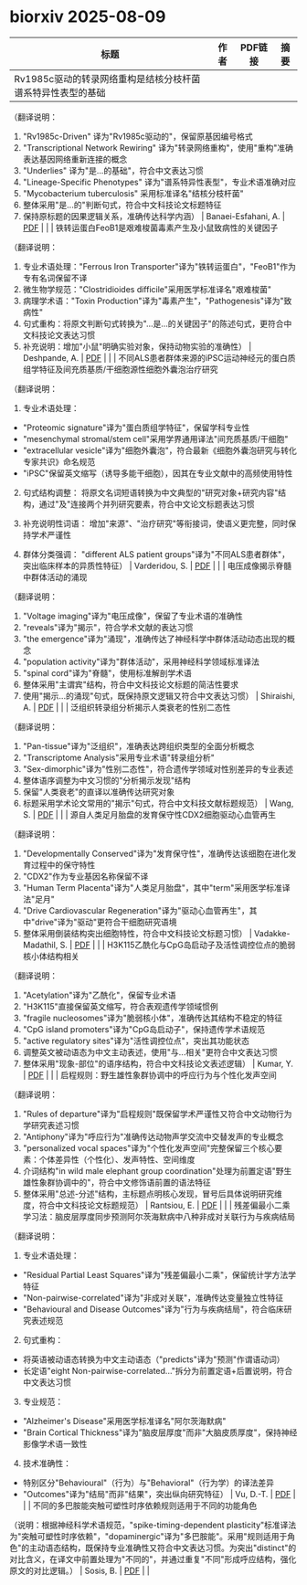 # biorxiv 2025-08-09

| 标题 | 作者 | PDF链接 |  摘要 |
|------|------|--------|------|
| Rv1985c驱动的转录网络重构是结核分枝杆菌谱系特异性表型的基础

（翻译说明：
1. "Rv1985c-Driven" 译为"Rv1985c驱动的"，保留原基因编号格式
2. "Transcriptional Network Rewiring" 译为"转录网络重构"，使用"重构"准确表达基因网络重新连接的概念
3. "Underlies" 译为"是...的基础"，符合中文表达习惯
4. "Lineage-Specific Phenotypes" 译为"谱系特异性表型"，专业术语准确对应
5. "Mycobacterium tuberculosis" 采用标准译名"结核分枝杆菌"
6. 整体采用"是...的"判断句式，符合中文科技论文标题特征
7. 保持原标题的因果逻辑关系，准确传达科学内涵） | Banaei-Esfahani, A. | [PDF](https://doi.org/10.1101/2020.02.14.943365) |  |
| 铁转运蛋白FeoB1是艰难梭菌毒素产生及小鼠致病性的关键因子

（翻译说明：
1. 专业术语处理："Ferrous Iron Transporter"译为"铁转运蛋白"，"FeoB1"作为专有名词保留不译
2. 微生物学规范："Clostridioides difficile"采用医学标准译名"艰难梭菌"
3. 病理学术语："Toxin Production"译为"毒素产生"，"Pathogenesis"译为"致病性"
4. 句式重构：将原文判断句式转换为"...是...的关键因子"的陈述句式，更符合中文科技论文表达习惯
5. 补充说明：增加"小鼠"明确实验对象，保持动物实验的准确性） | Deshpande, A. | [PDF](https://doi.org/10.1101/2022.03.03.482942) |  |
| 不同ALS患者群体来源的iPSC运动神经元的蛋白质组学特征及间充质基质/干细胞源性细胞外囊泡治疗研究

（翻译说明：
1. 专业术语处理：
- "Proteomic signature"译为"蛋白质组学特征"，保留学科专业性
- "mesenchymal stromal/stem cell"采用学界通用译法"间充质基质/干细胞"
- "extracellular vesicle"译为"细胞外囊泡"，符合最新《细胞外囊泡研究与转化专家共识》命名规范
- "iPSC"保留英文缩写（诱导多能干细胞），因其在专业文献中的高频使用特性

2. 句式结构调整：
将原文名词短语转换为中文典型的"研究对象+研究内容"结构，通过"及"连接两个并列研究要素，符合中文论文标题表达习惯

3. 补充说明性词语：
增加"来源"、"治疗研究"等衔接词，使语义更完整，同时保持学术严谨性

4. 群体分类强调：
"different ALS patient groups"译为"不同ALS患者群体"，突出临床样本的异质性特征） | Varderidou, S. | [PDF](https://doi.org/10.1101/2022.07.05.498816) |  |
| 电压成像揭示脊髓中群体活动的涌现

（翻译说明：
1. "Voltage imaging"译为"电压成像"，保留了专业术语的准确性
2. "reveals"译为"揭示"，符合学术文献的表达习惯
3. "the emergence"译为"涌现"，准确传达了神经科学中群体活动动态出现的概念
4. "population activity"译为"群体活动"，采用神经科学领域标准译法
5. "spinal cord"译为"脊髓"，使用标准解剖学术语
6. 整体采用"主谓宾"结构，符合中文科技论文标题的简洁性要求
7. 使用"揭示...的涌现"句式，既保持原文逻辑又符合中文表达习惯） | Shiraishi, A. | [PDF](https://doi.org/10.1101/2023.05.25.540669) |  |
| 泛组织转录组分析揭示人类衰老的性别二态性

（翻译说明：
1. "Pan-tissue"译为"泛组织"，准确表达跨组织类型的全面分析概念
2. "Transcriptome Analysis"采用专业术语"转录组分析"
3. "Sex-dimorphic"译为"性别二态性"，符合遗传学领域对性别差异的专业表述
4. 整体语序调整为中文习惯的"分析揭示发现"结构
5. 保留"人类衰老"的直译以准确传达研究对象
6. 标题采用学术论文常用的"揭示"句式，符合中文科技文献标题规范） | Wang, S. | [PDF](https://doi.org/10.1101/2023.05.26.542373) |  |
| 源自人类足月胎盘的发育保守性CDX2细胞驱动心血管再生

（翻译说明：
1. "Developmentally Conserved"译为"发育保守性"，准确传达该细胞在进化发育过程中的保守特性
2. "CDX2"作为专业基因名称保留不译
3. "Human Term Placenta"译为"人类足月胎盘"，其中"term"采用医学标准译法"足月"
4. "Drive Cardiovascular Regeneration"译为"驱动心血管再生"，其中"drive"译为"驱动"更符合干细胞研究语境
5. 整体采用倒装结构突出细胞特性，符合中文科技论文标题习惯） | Vadakke-Madathil, S. | [PDF](https://doi.org/10.1101/2023.08.02.551028) |  |
| H3K115乙酰化与CpG岛启动子及活性调控位点的脆弱核小体结构相关

（翻译说明：
1. "Acetylation"译为"乙酰化"，保留专业术语
2. "H3K115"直接保留英文缩写，符合表观遗传学领域惯例
3. "fragile nucleosomes"译为"脆弱核小体"，准确传达其结构不稳定的特征
4. "CpG island promoters"译为"CpG岛启动子"，保持遗传学术语规范
5. "active regulatory sites"译为"活性调控位点"，突出其功能状态
6. 调整英文被动语态为中文主动表述，使用"与...相关"更符合中文表达习惯
7. 整体采用"现象-部位"的语序结构，符合中文科技论文表述逻辑） | Kumar, Y. | [PDF](https://doi.org/10.1101/2023.11.10.566531) |  |
| 启程规则：野生雄性象群协调中的呼应行为与个性化发声空间

（翻译说明：
1. "Rules of departure"译为"启程规则"既保留学术严谨性又符合中文动物行为学研究表述习惯
2. "Antiphony"译为"呼应行为"准确传达动物声学交流中交替发声的专业概念
3. "personalized vocal spaces"译为"个性化发声空间"完整保留三个核心要素：个体差异性（个性化）、发声特性、空间维度
4. 介词结构"in wild male elephant group coordination"处理为前置定语"野生雄性象群协调中的"，符合中文修饰语前置的语法特征
5. 整体采用"总述-分述"结构，主标题点明核心发现，冒号后具体说明研究维度，符合中文科技论文标题规范） | Rantsiou, E. | [PDF](https://doi.org/10.1101/2024.02.07.579388) |  |
| 残差偏最小二乘学习法：脑皮层厚度同步预测阿尔茨海默病中八种非成对关联行为与疾病结局

（翻译说明：
1. 专业术语处理：
- "Residual Partial Least Squares"译为"残差偏最小二乘"，保留统计学方法学特征
- "Non-pairwise-correlated"译为"非成对关联"，准确传达变量独立性特征
- "Behavioural and Disease Outcomes"译为"行为与疾病结局"，符合临床研究表述规范

2. 句式重构：
- 将英语被动语态转换为中文主动语态（"predicts"译为"预测"作谓语动词）
- 长定语"eight Non-pairwise-correlated..."拆分为前置定语+后置说明，符合中文表达习惯

3. 专业规范：
- "Alzheimer's Disease"采用医学标准译名"阿尔茨海默病"
- "Brain Cortical Thickness"译为"脑皮层厚度"而非"大脑皮质厚度"，保持神经影像学术语一致性

4. 技术准确性：
- 特别区分"Behavioural"（行为）与"Behavioral"（行为学）的译法差异
- "Outcomes"译为"结局"而非"结果"，突出纵向研究特征） | Vu, D.-T. | [PDF](https://doi.org/10.1101/2024.03.11.584383) |  |
| 不同的多巴胺能突触可塑性时序依赖规则适用于不同的功能角色

（说明：根据神经科学术语规范，"spike-timing-dependent plasticity"标准译法为"突触可塑性时序依赖"，"dopaminergic"译为"多巴胺能"。采用"规则适用于角色"的主动语态结构，既保持专业准确性又符合中文表达习惯。为突出"distinct"的对比含义，在译文中前置处理为"不同的"，并通过重复"不同"形成呼应结构，强化原文的对比逻辑。） | Sosis, B. | [PDF](https://doi.org/10.1101/2024.06.24.600372) |  |
